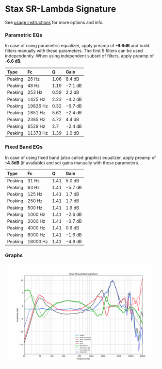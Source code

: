 # Stax SR-Lambda Signature
See [usage instructions](https://github.com/jaakkopasanen/AutoEq#usage) for more options and info.

### Parametric EQs
In case of using parametric equalizer, apply preamp of **-6.6dB** and build filters manually
with these parameters. The first 5 filters can be used independently.
When using independent subset of filters, apply preamp of **-6.6 dB**.

| Type    | Fc       |    Q | Gain    |
|:--------|:---------|:-----|:--------|
| Peaking | 26 Hz    | 1.06 | 8.4 dB  |
| Peaking | 48 Hz    | 1.19 | -7.1 dB |
| Peaking | 253 Hz   | 0.59 | 2.2 dB  |
| Peaking | 1425 Hz  | 2.23 | -4.2 dB |
| Peaking | 19826 Hz | 0.32 | -6.7 dB |
| Peaking | 1851 Hz  | 5.62 | -2.4 dB |
| Peaking | 2385 Hz  | 4.72 | 4.4 dB  |
| Peaking | 6529 Hz  | 2.7  | -2.4 dB |
| Peaking | 11373 Hz | 1.39 | 1.0 dB  |

### Fixed Band EQs
In case of using fixed band (also called graphic) equalizer, apply preamp of **-4.3dB**
(if available) and set gains manually with these parameters.

| Type    | Fc       |    Q | Gain    |
|:--------|:---------|:-----|:--------|
| Peaking | 31 Hz    | 1.41 | 5.0 dB  |
| Peaking | 63 Hz    | 1.41 | -5.7 dB |
| Peaking | 125 Hz   | 1.41 | 1.7 dB  |
| Peaking | 250 Hz   | 1.41 | 1.7 dB  |
| Peaking | 500 Hz   | 1.41 | 1.9 dB  |
| Peaking | 1000 Hz  | 1.41 | -2.6 dB |
| Peaking | 2000 Hz  | 1.41 | -0.7 dB |
| Peaking | 4000 Hz  | 1.41 | 0.6 dB  |
| Peaking | 8000 Hz  | 1.41 | -1.6 dB |
| Peaking | 16000 Hz | 1.41 | -4.8 dB |

### Graphs
![](./Stax%20SR-Lambda%20Signature.png)